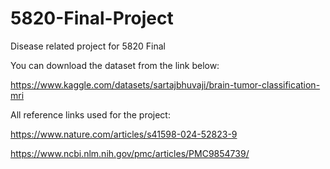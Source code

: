 # 5820-Final-Project
Disease related project for 5820 Final
<br />

You can download the dataset from the link below:

https://www.kaggle.com/datasets/sartajbhuvaji/brain-tumor-classification-mri




All reference links used for the project:

https://www.nature.com/articles/s41598-024-52823-9

https://www.ncbi.nlm.nih.gov/pmc/articles/PMC9854739/

